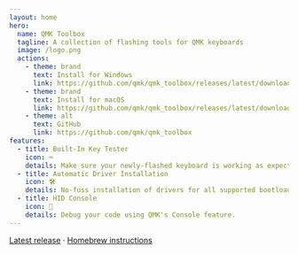 ```yaml
---
layout: home
hero:
  name: QMK Toolbox
  tagline: A collection of flashing tools for QMK keyboards
  image: /logo.png
  actions:
    - theme: brand
      text: Install for Windows
      link: https://github.com/qmk/qmk_toolbox/releases/latest/download/qmk_toolbox_install.exe
    - theme: brand
      text: Install for macOS
      link: https://github.com/qmk/qmk_toolbox/releases/latest/download/QMK.Toolbox.pkg
    - theme: alt
      text: GitHub
      link: https://github.com/qmk/qmk_toolbox
features:
  - title: Built-In Key Tester
    icon: ⌨️
    details: Make sure your newly-flashed keyboard is working as expected.
  - title: Automatic Driver Installation
    icon: 🛠️
    details: No-fuss installation of drivers for all supported bootloaders on Windows.
  - title: HID Console
    icon: 🐛
    details: Debug your code using QMK's Console feature.
---
```


[Latest release](https://github.com/qmk/qmk_toolbox/releases/latest) &middot; [Homebrew instructions](https://github.com/qmk/qmk_toolbox?tab=readme-ov-file#download)
